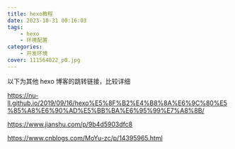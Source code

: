 ```yaml
---
title: hexo教程
date: 2023-10-31 00:16:03
tags:
	- hexo
	- 环境配置
categories:
    - 开发环境
cover: 111564022_p0.jpg
---
```


以下为其他 hexo 博客的跳转链接，比较详细

https://nu-ll.github.io/2019/09/16/hexo%E5%8F%B2%E4%B8%8A%E6%9C%80%E5%85%A8%E6%90%AD%E5%BB%BA%E6%95%99%E7%A8%8B/

https://www.jianshu.com/p/9b4d5903dfc8

https://www.cnblogs.com/MoYu-zc/p/14395965.html
